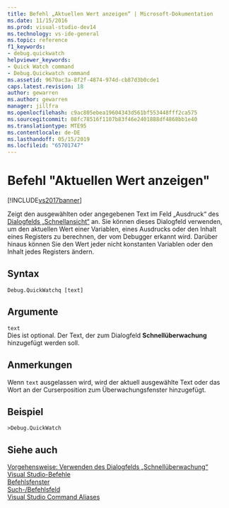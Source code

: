 ```yaml
---
title: Befehl „Aktuellen Wert anzeigen“ | Microsoft-Dokumentation
ms.date: 11/15/2016
ms.prod: visual-studio-dev14
ms.technology: vs-ide-general
ms.topic: reference
f1_keywords:
- debug.quickwatch
helpviewer_keywords:
- Quick Watch command
- Debug.Quickwatch command
ms.assetid: 9670ac3a-8f2f-4874-974d-cb87d3b0cde1
caps.latest.revision: 18
author: gewarren
ms.author: gewarren
manager: jillfra
ms.openlocfilehash: c9ac805ebea19604343d561bf553448fff2ca575
ms.sourcegitcommit: 08fc78516f1107b83f46e2401888df4868bb1e40
ms.translationtype: MTE95
ms.contentlocale: de-DE
ms.lasthandoff: 05/15/2019
ms.locfileid: "65701747"
---
```

# <a name="quick-watch-command"></a>Befehl "Aktuellen Wert anzeigen"
[!INCLUDE[vs2017banner](../../includes/vs2017banner.md)]

Zeigt den ausgewählten oder angegebenen Text im Feld „Ausdruck“ des [Dialogfelds „Schnellansicht“](https://msdn.microsoft.com/library/ffaee1dd-e5ce-4ef2-9401-d28329398867) an. Sie können dieses Dialogfeld verwenden, um den aktuellen Wert einer Variablen, eines Ausdrucks oder den Inhalt eines Registers zu berechnen, der vom Debugger erkannt wird. Darüber hinaus können Sie den Wert jeder nicht konstanten Variablen oder den Inhalt jedes Registers ändern.  
  
## <a name="syntax"></a>Syntax  
  
```  
Debug.QuickWatchq [text]  
```  
  
## <a name="arguments"></a>Argumente  
 `text`  
 Dies ist optional. Der Text, der zum Dialogfeld **Schnellüberwachung** hinzugefügt werden soll.  
  
## <a name="remarks"></a>Anmerkungen  
 Wenn `text` ausgelassen wird, wird der aktuell ausgewählte Text oder das Wort an der Curserposition zum Überwachungsfenster hinzugefügt.  
  
## <a name="example"></a>Beispiel  
  
```  
>Debug.QuickWatch  
```  
  
## <a name="see-also"></a>Siehe auch  
 [Vorgehensweise: Verwenden des Dialogfelds „Schnellüberwachung“](https://msdn.microsoft.com/library/ffaee1dd-e5ce-4ef2-9401-d28329398867)   
 [Visual Studio-Befehle](../../ide/reference/visual-studio-commands.md)   
 [Befehlsfenster](../../ide/reference/command-window.md)   
 [Such-/Befehlsfeld](../../ide/find-command-box.md)   
 [Visual Studio Command Aliases](../../ide/reference/visual-studio-command-aliases.md)
